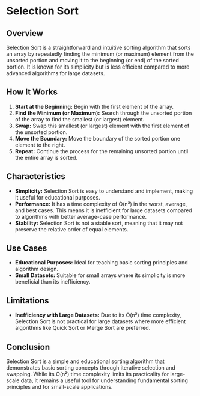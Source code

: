 # Selection Sort

## Overview

Selection Sort is a straightforward and intuitive sorting algorithm that sorts an array by repeatedly finding the minimum (or maximum) element from the unsorted portion and moving it to the beginning (or end) of the sorted portion. It is known for its simplicity but is less efficient compared to more advanced algorithms for large datasets.

## How It Works

1. **Start at the Beginning:** Begin with the first element of the array.
2. **Find the Minimum (or Maximum):** Search through the unsorted portion of the array to find the smallest (or largest) element.
3. **Swap:** Swap this smallest (or largest) element with the first element of the unsorted portion.
4. **Move the Boundary:** Move the boundary of the sorted portion one element to the right.
5. **Repeat:** Continue the process for the remaining unsorted portion until the entire array is sorted.

## Characteristics

- **Simplicity:** Selection Sort is easy to understand and implement, making it useful for educational purposes.
- **Performance:** It has a time complexity of O(n²) in the worst, average, and best cases. This means it is inefficient for large datasets compared to algorithms with better average-case performance.
- **Stability:** Selection Sort is not a stable sort, meaning that it may not preserve the relative order of equal elements.

## Use Cases

- **Educational Purposes:** Ideal for teaching basic sorting principles and algorithm design.
- **Small Datasets:** Suitable for small arrays where its simplicity is more beneficial than its inefficiency.

## Limitations

- **Inefficiency with Large Datasets:** Due to its O(n²) time complexity, Selection Sort is not practical for large datasets where more efficient algorithms like Quick Sort or Merge Sort are preferred.

## Conclusion

Selection Sort is a simple and educational sorting algorithm that demonstrates basic sorting concepts through iterative selection and swapping. While its O(n²) time complexity limits its practicality for large-scale data, it remains a useful tool for understanding fundamental sorting principles and for small-scale applications.

